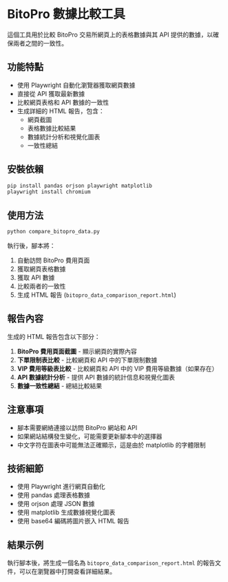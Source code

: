 # BitoPro 數據比較工具

這個工具用於比較 BitoPro 交易所網頁上的表格數據與其 API 提供的數據，以確保兩者之間的一致性。

## 功能特點

- 使用 Playwright 自動化瀏覽器獲取網頁數據
- 直接從 API 獲取最新數據
- 比較網頁表格和 API 數據的一致性
- 生成詳細的 HTML 報告，包含：
  - 網頁截圖
  - 表格數據比較結果
  - 數據統計分析和視覺化圖表
  - 一致性總結

## 安裝依賴

```bash
pip install pandas orjson playwright matplotlib
playwright install chromium
```

## 使用方法

```bash
python compare_bitopro_data.py
```

執行後，腳本將：
1. 自動訪問 BitoPro 費用頁面
2. 獲取網頁表格數據
3. 獲取 API 數據
4. 比較兩者的一致性
5. 生成 HTML 報告 (`bitopro_data_comparison_report.html`)

## 報告內容

生成的 HTML 報告包含以下部分：

1. **BitoPro 費用頁面截圖** - 顯示網頁的實際內容
2. **下單限制表比較** - 比較網頁和 API 中的下單限制數據
3. **VIP 費用等級表比較** - 比較網頁和 API 中的 VIP 費用等級數據（如果存在）
4. **API 數據統計分析** - 提供 API 數據的統計信息和視覺化圖表
5. **數據一致性總結** - 總結比較結果

## 注意事項

- 腳本需要網絡連接以訪問 BitoPro 網站和 API
- 如果網站結構發生變化，可能需要更新腳本中的選擇器
- 中文字符在圖表中可能無法正確顯示，這是由於 matplotlib 的字體限制

## 技術細節

- 使用 Playwright 進行網頁自動化
- 使用 pandas 處理表格數據
- 使用 orjson 處理 JSON 數據
- 使用 matplotlib 生成數據視覺化圖表
- 使用 base64 編碼將圖片嵌入 HTML 報告

## 結果示例

執行腳本後，將生成一個名為 `bitopro_data_comparison_report.html` 的報告文件，可以在瀏覽器中打開查看詳細結果。 